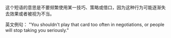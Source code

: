 这个短语的意思是不要频繁使用某一技巧、策略或借口，因为这种行为可能逐渐失去效果或者被视为不当。

英文例句：
"You shouldn't play that card too often in negotiations, or people will stop taking you seriously."